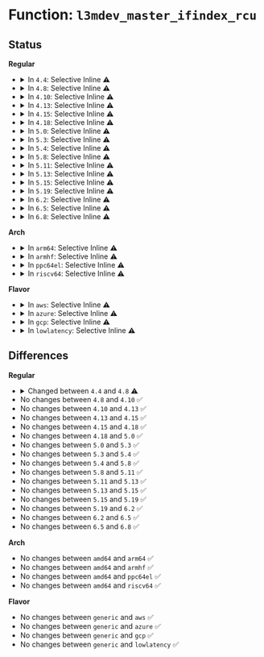 # Function: <code>l3mdev_master_ifindex_rcu</code>

## Status
<b>Regular</b>
<ul>
<li>
<details>
<summary>In <code>4.4</code>: Selective Inline ⚠️</summary>

```c
int l3mdev_master_ifindex_rcu(struct net_device *dev);
```

**Collision:** Unique Global

**Inline:** Selective

**Transformation:** False

**Instances:**

```
In net/l3mdev/l3mdev.c (ffffffff81816e90)
Location: net/l3mdev/l3mdev.c:20
Inline: True
Direct callers:
  - net/ipv4/route.c:ip_error
  - net/ipv4/route.c:ip_rt_send_redirect
  - net/ipv4/ip_fragment.c:ip_defrag
  - net/ipv4/icmp.c:icmp_route_lookup
  - net/ipv4/fib_frontend.c:fib_validate_source
  - net/ipv4/fib_frontend.c:fib_validate_source
  - net/ipv4/xfrm4_policy.c:_decode_session4
  - net/ipv6/ip6_output.c:ip6_dst_lookup_flow
  - net/ipv6/route.c:ip6_route_input
  - net/ipv6/ndisc.c:ndisc_send_skb
  - net/ipv6/ndisc.c:ndisc_send_redirect
  - net/ipv6/icmp.c:icmp6_send
  - net/ipv6/icmp.c:icmpv6_echo_reply
  - net/ipv6/xfrm6_policy.c:_decode_session6
```
**Symbols:**

```
ffffffff81816e90-ffffffff81816ed2: l3mdev_master_ifindex_rcu (STB_GLOBAL)
```
</details>
</li>
<li>
<details>
<summary>In <code>4.8</code>: Selective Inline ⚠️</summary>

```c
int l3mdev_master_ifindex_rcu(const struct net_device *dev);
```

**Collision:** Unique Global

**Inline:** Selective

**Transformation:** False

**Instances:**

```
In net/l3mdev/l3mdev.c (ffffffff8188bb80)
Location: net/l3mdev/l3mdev.c:21
Inline: True
Direct callers:
  - net/ipv4/route.c:__ip_route_output_key_hash
  - net/ipv4/route.c:ip_error
  - net/ipv4/route.c:ip_rt_send_redirect
  - net/ipv4/ip_fragment.c:ip_defrag
  - net/ipv4/tcp_input.c:tcp_conn_request
  - net/ipv4/icmp.c:icmp_route_lookup
  - net/ipv4/devinet.c:inet_select_addr
  - net/ipv4/devinet.c:inet_select_addr
  - net/ipv4/fib_frontend.c:fib_validate_source
  - net/ipv4/fib_frontend.c:fib_validate_source
  - net/ipv4/syncookies.c:cookie_v4_check
  - net/ipv4/xfrm4_policy.c:_decode_session4
  - net/ipv6/ip6_output.c:ip6_dst_lookup_flow
  - net/ipv6/addrconf.c:ipv6_dev_get_saddr
  - net/ipv6/route.c:ip6_route_input
  - net/ipv6/ndisc.c:ndisc_send_redirect
  - net/ipv6/ndisc.c:ndisc_send_skb
  - net/ipv6/icmp.c:icmp6_send
  - net/ipv6/xfrm6_policy.c:_decode_session6
  - net/ipv6/xfrm6_policy.c:xfrm6_dst_lookup
  - net/ipv6/syncookies.c:cookie_v6_check
```
**Symbols:**

```
ffffffff8188bb80-ffffffff8188bbc2: l3mdev_master_ifindex_rcu (STB_GLOBAL)
```
</details>
</li>
<li>
<details>
<summary>In <code>4.10</code>: Selective Inline ⚠️</summary>

```c
int l3mdev_master_ifindex_rcu(const struct net_device *dev);
```

**Collision:** Unique Global

**Inline:** Selective

**Transformation:** False

**Instances:**

```
In net/l3mdev/l3mdev.c (ffffffff818bfd30)
Location: net/l3mdev/l3mdev.c:21
Inline: True
Direct callers:
  - net/ipv4/route.c:ip_error
  - net/ipv4/route.c:ip_rt_send_redirect
  - net/ipv4/ip_fragment.c:ip_defrag
  - net/ipv4/tcp_input.c:tcp_conn_request
  - net/ipv4/icmp.c:icmp_route_lookup
  - net/ipv4/devinet.c:inet_select_addr
  - net/ipv4/devinet.c:inet_select_addr
  - net/ipv4/fib_frontend.c:fib_validate_source
  - net/ipv4/fib_frontend.c:fib_validate_source
  - net/ipv4/syncookies.c:cookie_v4_check
  - net/ipv4/netfilter.c:ip_route_me_harder
  - net/ipv6/addrconf.c:ipv6_dev_get_saddr
  - net/ipv6/icmp.c:icmp6_send
  - net/ipv6/xfrm6_policy.c:xfrm6_dst_lookup
  - net/ipv6/syncookies.c:cookie_v6_check
  - net/l3mdev/l3mdev.c:l3mdev_update_flow
  - net/l3mdev/l3mdev.c:l3mdev_update_flow
```
**Symbols:**

```
ffffffff818bfd30-ffffffff818bfd72: l3mdev_master_ifindex_rcu (STB_GLOBAL)
```
</details>
</li>
<li>
<details>
<summary>In <code>4.13</code>: Selective Inline ⚠️</summary>

```c
int l3mdev_master_ifindex_rcu(const struct net_device *dev);
```

**Collision:** Unique Global

**Inline:** Selective

**Transformation:** False

**Instances:**

```
In net/l3mdev/l3mdev.c (ffffffff818e66a0)
Location: net/l3mdev/l3mdev.c:21
Inline: True
Direct callers:
  - net/ipv4/route.c:ip_error
  - net/ipv4/route.c:ip_rt_send_redirect
  - net/ipv4/ip_fragment.c:ip_defrag
  - net/ipv4/tcp_input.c:tcp_conn_request
  - net/ipv4/devinet.c:inet_select_addr
  - net/ipv4/devinet.c:inet_select_addr
  - net/ipv4/fib_frontend.c:fib_validate_source
  - net/ipv4/fib_frontend.c:fib_validate_source
  - net/ipv4/syncookies.c:cookie_v4_check
  - net/ipv4/netfilter.c:ip_route_me_harder
  - net/ipv6/addrconf.c:ipv6_dev_get_saddr
  - net/ipv6/icmp.c:icmp6_send
  - net/ipv6/xfrm6_policy.c:xfrm6_dst_lookup
  - net/ipv6/syncookies.c:cookie_v6_check
  - net/l3mdev/l3mdev.c:l3mdev_update_flow
  - net/l3mdev/l3mdev.c:l3mdev_update_flow
```
**Symbols:**

```
ffffffff818e66a0-ffffffff818e66e2: l3mdev_master_ifindex_rcu (STB_GLOBAL)
```
</details>
</li>
<li>
<details>
<summary>In <code>4.15</code>: Selective Inline ⚠️</summary>

```c
int l3mdev_master_ifindex_rcu(const struct net_device *dev);
```

**Collision:** Unique Global

**Inline:** Selective

**Transformation:** False

**Instances:**

```
In net/l3mdev/l3mdev.c (ffffffff8196bb40)
Location: net/l3mdev/l3mdev.c:21
Inline: True
Direct callers:
  - net/ipv4/route.c:ip_error
  - net/ipv4/route.c:ip_rt_send_redirect
  - net/ipv4/ip_fragment.c:ip_defrag
  - net/ipv4/inet_hashtables.c:__inet_check_established
  - net/ipv4/tcp_input.c:tcp_conn_request
  - net/ipv4/arp.c:arp_process
  - net/ipv4/devinet.c:inet_select_addr
  - net/ipv4/devinet.c:inet_select_addr
  - net/ipv4/fib_frontend.c:fib_validate_source
  - net/ipv4/fib_frontend.c:fib_validate_source
  - net/ipv4/syncookies.c:cookie_v4_check
  - net/ipv4/netfilter.c:ip_route_me_harder
  - net/ipv6/addrconf.c:ipv6_dev_get_saddr
  - net/ipv6/icmp.c:icmp6_send
  - net/ipv6/xfrm6_policy.c:xfrm6_dst_lookup
  - net/ipv6/syncookies.c:cookie_v6_check
  - net/ipv6/inet6_hashtables.c:__inet6_check_established
  - net/l3mdev/l3mdev.c:l3mdev_update_flow
  - net/l3mdev/l3mdev.c:l3mdev_update_flow
```
**Symbols:**

```
ffffffff8196bb40-ffffffff8196bb82: l3mdev_master_ifindex_rcu (STB_GLOBAL)
```
</details>
</li>
<li>
<details>
<summary>In <code>4.18</code>: Selective Inline ⚠️</summary>

```c
int l3mdev_master_ifindex_rcu(const struct net_device *dev);
```

**Collision:** Unique Global

**Inline:** Selective

**Transformation:** False

**Instances:**

```
In net/l3mdev/l3mdev.c (ffffffff819c55d0)
Location: net/l3mdev/l3mdev.c:21
Inline: True
Direct callers:
  - net/ipv4/route.c:ip_error
  - net/ipv4/route.c:ip_rt_send_redirect
  - net/ipv4/ip_fragment.c:ip_defrag
  - net/ipv4/inet_hashtables.c:__inet_check_established
  - net/ipv4/tcp_input.c:tcp_conn_request
  - net/ipv4/raw.c:raw_sendmsg
  - net/ipv4/udp.c:udp_sendmsg
  - net/ipv4/arp.c:arp_process
  - net/ipv4/devinet.c:inet_select_addr
  - net/ipv4/devinet.c:inet_select_addr
  - net/ipv4/fib_frontend.c:__fib_validate_source
  - net/ipv4/fib_frontend.c:__fib_validate_source
  - net/ipv4/fib_frontend.c:fib_compute_spec_dst
  - net/ipv4/fib_frontend.c:fib_compute_spec_dst
  - net/ipv4/syncookies.c:cookie_v4_check
  - net/ipv4/netfilter.c:ip_route_me_harder
  - net/ipv6/addrconf.c:ipv6_dev_get_saddr
  - net/ipv6/icmp.c:icmp6_send
  - net/ipv6/tcp_ipv6.c:tcp_v6_connect
  - net/ipv6/datagram.c:__ip6_datagram_connect
  - net/ipv6/xfrm6_policy.c:xfrm6_dst_lookup
  - net/ipv6/syncookies.c:cookie_v6_check
  - net/ipv6/inet6_hashtables.c:__inet6_check_established
  - net/l3mdev/l3mdev.c:l3mdev_update_flow
  - net/l3mdev/l3mdev.c:l3mdev_update_flow
```
**Symbols:**

```
ffffffff819c55d0-ffffffff819c5612: l3mdev_master_ifindex_rcu (STB_GLOBAL)
```
</details>
</li>
<li>
<details>
<summary>In <code>5.0</code>: Selective Inline ⚠️</summary>

```c
int l3mdev_master_ifindex_rcu(const struct net_device *dev);
```

**Collision:** Unique Global

**Inline:** Selective

**Transformation:** False

**Instances:**

```
In net/l3mdev/l3mdev.c (ffffffff819fcc80)
Location: net/l3mdev/l3mdev.c:21
Inline: True
Direct callers:
  - net/ipv4/route.c:ip_error
  - net/ipv4/route.c:ip_rt_send_redirect
  - net/ipv4/ip_fragment.c:ip_defrag
  - net/ipv4/inet_hashtables.c:__inet_hash_connect
  - net/ipv4/inet_hashtables.c:__inet_check_established
  - net/ipv4/inet_hashtables.c:__inet_inherit_port
  - net/ipv4/inet_connection_sock.c:inet_csk_get_port
  - net/ipv4/inet_connection_sock.c:inet_csk_get_port
  - net/ipv4/tcp_input.c:tcp_conn_request
  - net/ipv4/raw.c:raw_sendmsg
  - net/ipv4/udp.c:udp_sendmsg
  - net/ipv4/arp.c:arp_process
  - net/ipv4/devinet.c:inet_select_addr
  - net/ipv4/devinet.c:inet_select_addr
  - net/ipv4/fib_frontend.c:__fib_validate_source
  - net/ipv4/fib_frontend.c:fib_info_nh_uses_dev
  - net/ipv4/fib_frontend.c:fib_compute_spec_dst
  - net/ipv4/fib_frontend.c:fib_compute_spec_dst
  - net/ipv4/syncookies.c:cookie_v4_check
  - net/ipv4/netfilter.c:ip_route_me_harder
  - net/ipv6/addrconf.c:ipv6_dev_get_saddr
  - net/ipv6/route.c:ip6_sk_update_pmtu
  - net/ipv6/icmp.c:icmp6_send
  - net/ipv6/tcp_ipv6.c:tcp_v6_connect
  - net/ipv6/datagram.c:ip6_datagram_send_ctl
  - net/ipv6/datagram.c:__ip6_datagram_connect
  - net/ipv6/xfrm6_policy.c:xfrm6_dst_lookup
  - net/ipv6/syncookies.c:cookie_v6_check
  - net/ipv6/inet6_hashtables.c:__inet6_check_established
  - net/l3mdev/l3mdev.c:l3mdev_update_flow
  - net/l3mdev/l3mdev.c:l3mdev_update_flow
```
**Symbols:**

```
ffffffff819fcc80-ffffffff819fccc2: l3mdev_master_ifindex_rcu (STB_GLOBAL)
```
</details>
</li>
<li>
<details>
<summary>In <code>5.3</code>: Selective Inline ⚠️</summary>

```c
int l3mdev_master_ifindex_rcu(const struct net_device *dev);
```

**Collision:** Unique Global

**Inline:** Selective

**Transformation:** False

**Instances:**

```
In net/l3mdev/l3mdev.c (ffffffff81a6bf00)
Location: net/l3mdev/l3mdev.c:17
Inline: True
Direct callers:
  - net/ipv4/route.c:ip_error
  - net/ipv4/route.c:ip_rt_send_redirect
  - net/ipv4/ip_fragment.c:ip_defrag
  - net/ipv4/inet_hashtables.c:__inet_hash_connect
  - net/ipv4/inet_hashtables.c:__inet_check_established
  - net/ipv4/inet_hashtables.c:__inet_inherit_port
  - net/ipv4/inet_connection_sock.c:inet_csk_get_port
  - net/ipv4/inet_connection_sock.c:inet_csk_get_port
  - net/ipv4/tcp_input.c:tcp_conn_request
  - net/ipv4/raw.c:raw_sendmsg
  - net/ipv4/udp.c:udp_sendmsg
  - net/ipv4/arp.c:arp_process
  - net/ipv4/devinet.c:inet_select_addr
  - net/ipv4/devinet.c:inet_select_addr
  - net/ipv4/fib_frontend.c:__fib_validate_source
  - net/ipv4/fib_frontend.c:fib_info_nh_uses_dev
  - net/ipv4/fib_frontend.c:fib_compute_spec_dst
  - net/ipv4/fib_frontend.c:fib_compute_spec_dst
  - net/ipv4/syncookies.c:cookie_v4_check
  - net/ipv4/netfilter.c:ip_route_me_harder
  - net/ipv6/addrconf.c:ipv6_dev_get_saddr
  - net/ipv6/route.c:ip6_sk_update_pmtu
  - net/ipv6/icmp.c:icmp6_send
  - net/ipv6/tcp_ipv6.c:tcp_v6_connect
  - net/ipv6/datagram.c:ip6_datagram_send_ctl
  - net/ipv6/datagram.c:__ip6_datagram_connect
  - net/ipv6/xfrm6_policy.c:xfrm6_dst_lookup
  - net/ipv6/syncookies.c:cookie_v6_check
  - net/ipv6/inet6_hashtables.c:__inet6_check_established
  - net/l3mdev/l3mdev.c:l3mdev_update_flow
  - net/l3mdev/l3mdev.c:l3mdev_update_flow
```
**Symbols:**

```
ffffffff81a6bf00-ffffffff81a6bf42: l3mdev_master_ifindex_rcu (STB_GLOBAL)
```
</details>
</li>
<li>
<details>
<summary>In <code>5.4</code>: Selective Inline ⚠️</summary>

```c
int l3mdev_master_ifindex_rcu(const struct net_device *dev);
```

**Collision:** Unique Global

**Inline:** Selective

**Transformation:** False

**Instances:**

```
In net/l3mdev/l3mdev.c (ffffffff81aa28c0)
Location: net/l3mdev/l3mdev.c:17
Inline: True
Direct callers:
  - net/ipv4/route.c:ip_error
  - net/ipv4/route.c:ip_rt_send_redirect
  - net/ipv4/ip_fragment.c:ip_defrag
  - net/ipv4/inet_hashtables.c:__inet_hash_connect
  - net/ipv4/inet_hashtables.c:__inet_check_established
  - net/ipv4/inet_hashtables.c:__inet_inherit_port
  - net/ipv4/inet_connection_sock.c:inet_csk_get_port
  - net/ipv4/inet_connection_sock.c:inet_csk_get_port
  - net/ipv4/tcp_input.c:tcp_conn_request
  - net/ipv4/raw.c:raw_sendmsg
  - net/ipv4/udp.c:udp_sendmsg
  - net/ipv4/arp.c:arp_process
  - net/ipv4/devinet.c:inet_select_addr
  - net/ipv4/devinet.c:inet_select_addr
  - net/ipv4/fib_frontend.c:__fib_validate_source
  - net/ipv4/fib_frontend.c:fib_info_nh_uses_dev
  - net/ipv4/fib_frontend.c:fib_compute_spec_dst
  - net/ipv4/fib_frontend.c:fib_compute_spec_dst
  - net/ipv4/syncookies.c:cookie_v4_check
  - net/ipv4/netfilter.c:ip_route_me_harder
  - net/ipv6/addrconf.c:ipv6_dev_get_saddr
  - net/ipv6/route.c:ip6_sk_update_pmtu
  - net/ipv6/icmp.c:icmp6_send
  - net/ipv6/tcp_ipv6.c:tcp_v6_connect
  - net/ipv6/datagram.c:ip6_datagram_send_ctl
  - net/ipv6/datagram.c:__ip6_datagram_connect
  - net/ipv6/xfrm6_policy.c:xfrm6_dst_lookup
  - net/ipv6/syncookies.c:cookie_v6_check
  - net/ipv6/inet6_hashtables.c:__inet6_check_established
  - net/l3mdev/l3mdev.c:l3mdev_update_flow
  - net/l3mdev/l3mdev.c:l3mdev_update_flow
```
**Symbols:**

```
ffffffff81aa28c0-ffffffff81aa2902: l3mdev_master_ifindex_rcu (STB_GLOBAL)
```
</details>
</li>
<li>
<details>
<summary>In <code>5.8</code>: Selective Inline ⚠️</summary>

```c
int l3mdev_master_ifindex_rcu(const struct net_device *dev);
```

**Collision:** Unique Global

**Inline:** Selective

**Transformation:** False

**Instances:**

```
In net/l3mdev/l3mdev.c (ffffffff81b9e3ae)
Location: net/l3mdev/l3mdev.c:17
Inline: True
Inline callers:
  - net/l3mdev/l3mdev.c:l3mdev_update_flow
  - net/l3mdev/l3mdev.c:l3mdev_update_flow
  - net/l3mdev/l3mdev.c:l3mdev_update_flow
  - net/l3mdev/l3mdev.c:l3mdev_update_flow
Direct callers:
  - net/ipv4/route.c:ip_error
  - net/ipv4/route.c:ip_rt_send_redirect
  - net/ipv4/ip_fragment.c:ip_defrag
  - net/ipv4/inet_hashtables.c:__inet_hash_connect
  - net/ipv4/inet_hashtables.c:__inet_check_established
  - net/ipv4/inet_hashtables.c:__inet_inherit_port
  - net/ipv4/inet_connection_sock.c:inet_csk_get_port
  - net/ipv4/inet_connection_sock.c:inet_csk_find_open_port
  - net/ipv4/tcp_input.c:tcp_conn_request
  - net/ipv4/tcp_ipv4.c:tcp_v4_syn_recv_sock
  - net/ipv4/tcp_ipv4.c:tcp_v4_md5_lookup
  - net/ipv4/raw.c:raw_sendmsg
  - net/ipv4/udp.c:udp_sendmsg
  - net/ipv4/arp.c:arp_process
  - net/ipv4/devinet.c:inet_select_addr
  - net/ipv4/devinet.c:inet_select_addr
  - net/ipv4/fib_frontend.c:__fib_validate_source
  - net/ipv4/fib_frontend.c:fib_compute_spec_dst
  - net/ipv4/fib_frontend.c:fib_compute_spec_dst
  - net/ipv4/syncookies.c:cookie_v4_check
  - net/ipv4/netfilter.c:ip_route_me_harder
  - net/ipv4/xfrm4_policy.c:xfrm4_dst_lookup
  - net/ipv6/addrconf.c:ipv6_dev_get_saddr
  - net/ipv6/route.c:ip6_sk_update_pmtu
  - net/ipv6/icmp.c:icmp6_send
  - net/ipv6/tcp_ipv6.c:tcp_v6_syn_recv_sock
  - net/ipv6/tcp_ipv6.c:tcp_v6_md5_lookup
  - net/ipv6/tcp_ipv6.c:tcp_v6_connect
  - net/ipv6/datagram.c:ip6_datagram_send_ctl
  - net/ipv6/datagram.c:__ip6_datagram_connect
  - net/ipv6/xfrm6_policy.c:xfrm6_dst_lookup
  - net/ipv6/syncookies.c:cookie_v6_check
  - net/ipv6/inet6_hashtables.c:__inet6_check_established
```
**Symbols:**

```
ffffffff81b9e2a0-ffffffff81b9e2e2: l3mdev_master_ifindex_rcu (STB_GLOBAL)
```
</details>
</li>
<li>
<details>
<summary>In <code>5.11</code>: Selective Inline ⚠️</summary>

```c
int l3mdev_master_ifindex_rcu(const struct net_device *dev);
```

**Collision:** Unique Global

**Inline:** Selective

**Transformation:** False

**Instances:**

```
In net/l3mdev/l3mdev.c (ffffffff81badda3)
Location: net/l3mdev/l3mdev.c:110
Inline: True
Inline callers:
  - net/l3mdev/l3mdev.c:l3mdev_update_flow
  - net/l3mdev/l3mdev.c:l3mdev_update_flow
  - net/l3mdev/l3mdev.c:l3mdev_update_flow
  - net/l3mdev/l3mdev.c:l3mdev_update_flow
Direct callers:
  - net/ipv4/route.c:ip_error
  - net/ipv4/route.c:ip_rt_send_redirect
  - net/ipv4/ip_fragment.c:ip_defrag
  - net/ipv4/inet_hashtables.c:__inet_hash_connect
  - net/ipv4/inet_hashtables.c:__inet_check_established
  - net/ipv4/inet_hashtables.c:__inet_inherit_port
  - net/ipv4/inet_connection_sock.c:inet_csk_get_port
  - net/ipv4/inet_connection_sock.c:inet_csk_find_open_port
  - net/ipv4/tcp_input.c:tcp_conn_request
  - net/ipv4/tcp_ipv4.c:tcp_v4_syn_recv_sock
  - net/ipv4/tcp_ipv4.c:tcp_v4_md5_lookup
  - net/ipv4/raw.c:raw_sendmsg
  - net/ipv4/udp.c:udp_sendmsg
  - net/ipv4/arp.c:arp_process
  - net/ipv4/devinet.c:inet_select_addr
  - net/ipv4/devinet.c:inet_select_addr
  - net/ipv4/fib_frontend.c:__fib_validate_source
  - net/ipv4/fib_frontend.c:fib_compute_spec_dst
  - net/ipv4/fib_frontend.c:fib_compute_spec_dst
  - net/ipv4/syncookies.c:cookie_v4_check
  - net/ipv4/netfilter.c:ip_route_me_harder
  - net/ipv4/xfrm4_policy.c:__xfrm4_dst_lookup
  - net/ipv6/addrconf.c:ipv6_dev_get_saddr
  - net/ipv6/route.c:ip6_sk_update_pmtu
  - net/ipv6/icmp.c:icmp6_send
  - net/ipv6/tcp_ipv6.c:tcp_v6_syn_recv_sock
  - net/ipv6/tcp_ipv6.c:tcp_v6_md5_lookup
  - net/ipv6/tcp_ipv6.c:tcp_v6_connect
  - net/ipv6/datagram.c:ip6_datagram_send_ctl
  - net/ipv6/datagram.c:__ip6_datagram_connect
  - net/ipv6/xfrm6_policy.c:xfrm6_dst_lookup
  - net/ipv6/syncookies.c:cookie_v6_check
  - net/ipv6/inet6_hashtables.c:__inet6_check_established
```
**Symbols:**

```
ffffffff81badb70-ffffffff81badbb2: l3mdev_master_ifindex_rcu (STB_GLOBAL)
```
</details>
</li>
<li>
<details>
<summary>In <code>5.13</code>: Selective Inline ⚠️</summary>

```c
int l3mdev_master_ifindex_rcu(const struct net_device *dev);
```

**Collision:** Unique Global

**Inline:** Selective

**Transformation:** False

**Instances:**

```
In net/l3mdev/l3mdev.c (ffffffff81b9cf03)
Location: net/l3mdev/l3mdev.c:110
Inline: True
Inline callers:
  - net/l3mdev/l3mdev.c:l3mdev_update_flow
  - net/l3mdev/l3mdev.c:l3mdev_update_flow
  - net/l3mdev/l3mdev.c:l3mdev_update_flow
  - net/l3mdev/l3mdev.c:l3mdev_update_flow
Direct callers:
  - net/ipv4/route.c:ip_error
  - net/ipv4/route.c:ip_rt_send_redirect
  - net/ipv4/ip_fragment.c:ip_defrag
  - net/ipv4/inet_hashtables.c:__inet_hash_connect
  - net/ipv4/inet_hashtables.c:__inet_check_established
  - net/ipv4/inet_hashtables.c:__inet_inherit_port
  - net/ipv4/inet_connection_sock.c:inet_csk_get_port
  - net/ipv4/inet_connection_sock.c:inet_csk_find_open_port
  - net/ipv4/tcp_input.c:tcp_conn_request
  - net/ipv4/tcp_ipv4.c:tcp_v4_syn_recv_sock
  - net/ipv4/tcp_ipv4.c:tcp_v4_md5_lookup
  - net/ipv4/raw.c:raw_sendmsg
  - net/ipv4/udp.c:udp_sendmsg
  - net/ipv4/arp.c:arp_process
  - net/ipv4/icmp.c:icmp_reply
  - net/ipv4/devinet.c:inet_select_addr
  - net/ipv4/devinet.c:inet_select_addr
  - net/ipv4/fib_frontend.c:__fib_validate_source
  - net/ipv4/fib_frontend.c:fib_compute_spec_dst
  - net/ipv4/fib_frontend.c:fib_compute_spec_dst
  - net/ipv4/syncookies.c:cookie_v4_check
  - net/ipv4/netfilter.c:ip_route_me_harder
  - net/ipv4/xfrm4_policy.c:__xfrm4_dst_lookup
  - net/ipv6/addrconf.c:ipv6_dev_get_saddr
  - net/ipv6/route.c:ip6_sk_update_pmtu
  - net/ipv6/icmp.c:icmp6_send
  - net/ipv6/tcp_ipv6.c:tcp_v6_syn_recv_sock
  - net/ipv6/tcp_ipv6.c:tcp_v6_md5_lookup
  - net/ipv6/tcp_ipv6.c:tcp_v6_connect
  - net/ipv6/datagram.c:ip6_datagram_send_ctl
  - net/ipv6/datagram.c:__ip6_datagram_connect
  - net/ipv6/xfrm6_policy.c:xfrm6_dst_lookup
  - net/ipv6/syncookies.c:cookie_v6_check
  - net/ipv6/inet6_hashtables.c:__inet6_check_established
```
**Symbols:**

```
ffffffff81b9ccd0-ffffffff81b9cd12: l3mdev_master_ifindex_rcu (STB_GLOBAL)
```
</details>
</li>
<li>
<details>
<summary>In <code>5.15</code>: Selective Inline ⚠️</summary>

```c
int l3mdev_master_ifindex_rcu(const struct net_device *dev);
```

**Collision:** Unique Global

**Inline:** Selective

**Transformation:** False

**Instances:**

```
In net/l3mdev/l3mdev.c (ffffffff81c6a423)
Location: net/l3mdev/l3mdev.c:110
Inline: True
Inline callers:
  - net/l3mdev/l3mdev.c:l3mdev_update_flow
  - net/l3mdev/l3mdev.c:l3mdev_update_flow
  - net/l3mdev/l3mdev.c:l3mdev_update_flow
  - net/l3mdev/l3mdev.c:l3mdev_update_flow
Direct callers:
  - net/ipv4/route.c:ip_error
  - net/ipv4/route.c:ip_rt_send_redirect
  - net/ipv4/ip_fragment.c:ip_defrag
  - net/ipv4/inet_hashtables.c:__inet_hash_connect
  - net/ipv4/inet_hashtables.c:__inet_check_established
  - net/ipv4/inet_hashtables.c:__inet_inherit_port
  - net/ipv4/inet_connection_sock.c:inet_csk_get_port
  - net/ipv4/inet_connection_sock.c:inet_csk_find_open_port
  - net/ipv4/tcp_input.c:tcp_conn_request
  - net/ipv4/tcp_ipv4.c:tcp_v4_syn_recv_sock
  - net/ipv4/tcp_ipv4.c:tcp_v4_md5_lookup
  - net/ipv4/raw.c:raw_sendmsg
  - net/ipv4/udp.c:udp_sendmsg
  - net/ipv4/arp.c:arp_process
  - net/ipv4/icmp.c:icmp_reply
  - net/ipv4/devinet.c:inet_select_addr
  - net/ipv4/devinet.c:inet_select_addr
  - net/ipv4/fib_frontend.c:__fib_validate_source
  - net/ipv4/fib_frontend.c:fib_compute_spec_dst
  - net/ipv4/fib_frontend.c:fib_compute_spec_dst
  - net/ipv4/syncookies.c:cookie_v4_check
  - net/ipv4/netfilter.c:ip_route_me_harder
  - net/ipv4/xfrm4_policy.c:__xfrm4_dst_lookup
  - net/ipv6/addrconf.c:ipv6_dev_get_saddr
  - net/ipv6/route.c:ip6_sk_update_pmtu
  - net/ipv6/icmp.c:icmp6_send
  - net/ipv6/tcp_ipv6.c:tcp_v6_syn_recv_sock
  - net/ipv6/tcp_ipv6.c:tcp_v6_md5_lookup
  - net/ipv6/tcp_ipv6.c:tcp_v6_connect
  - net/ipv6/datagram.c:ip6_datagram_send_ctl
  - net/ipv6/datagram.c:__ip6_datagram_connect
  - net/ipv6/xfrm6_policy.c:xfrm6_dst_lookup
  - net/ipv6/syncookies.c:cookie_v6_check
  - net/ipv6/inet6_hashtables.c:__inet6_check_established
```
**Symbols:**

```
ffffffff81c6a1f0-ffffffff81c6a232: l3mdev_master_ifindex_rcu (STB_GLOBAL)
```
</details>
</li>
<li>
<details>
<summary>In <code>5.19</code>: Selective Inline ⚠️</summary>

```c
int l3mdev_master_ifindex_rcu(const struct net_device *dev);
```

**Collision:** Unique Global

**Inline:** Selective

**Transformation:** False

**Instances:**

```
In net/l3mdev/l3mdev.c (ffffffff81e0dae0)
Location: net/l3mdev/l3mdev.c:110
Inline: True
Inline callers:
  - net/l3mdev/l3mdev.c:l3mdev_update_flow
  - net/l3mdev/l3mdev.c:l3mdev_update_flow
Direct callers:
  - net/ipv4/route.c:ip_error
  - net/ipv4/route.c:ip_rt_send_redirect
  - net/ipv4/ip_fragment.c:ip_defrag
  - net/ipv4/inet_hashtables.c:__inet_hash_connect
  - net/ipv4/inet_hashtables.c:__inet_check_established
  - net/ipv4/inet_hashtables.c:__inet_inherit_port
  - net/ipv4/inet_connection_sock.c:inet_csk_get_port
  - net/ipv4/tcp_input.c:tcp_conn_request
  - net/ipv4/tcp_ipv4.c:tcp_v4_syn_recv_sock
  - net/ipv4/tcp_ipv4.c:tcp_v4_md5_lookup
  - net/ipv4/raw.c:raw_sendmsg
  - net/ipv4/udp.c:udp_sendmsg
  - net/ipv4/arp.c:arp_process
  - net/ipv4/icmp.c:icmp_reply
  - net/ipv4/devinet.c:inet_select_addr
  - net/ipv4/devinet.c:inet_select_addr
  - net/ipv4/fib_frontend.c:__fib_validate_source
  - net/ipv4/fib_frontend.c:fib_compute_spec_dst
  - net/ipv4/fib_frontend.c:fib_compute_spec_dst
  - net/ipv4/fib_frontend.c:fib_compute_spec_dst
  - net/ipv4/syncookies.c:cookie_v4_check
  - net/ipv4/netfilter.c:ip_route_me_harder
  - net/ipv4/xfrm4_policy.c:__xfrm4_dst_lookup
  - net/ipv6/addrconf.c:ipv6_dev_get_saddr
  - net/ipv6/route.c:ip6_sk_update_pmtu
  - net/ipv6/icmp.c:icmp6_send
  - net/ipv6/tcp_ipv6.c:tcp_v6_syn_recv_sock
  - net/ipv6/tcp_ipv6.c:tcp_v6_md5_lookup
  - net/ipv6/tcp_ipv6.c:tcp_v6_connect
  - net/ipv6/datagram.c:ip6_datagram_send_ctl
  - net/ipv6/datagram.c:__ip6_datagram_connect
  - net/ipv6/xfrm6_policy.c:xfrm6_dst_lookup
  - net/ipv6/netfilter.c:ip6_route_me_harder
  - net/ipv6/netfilter.c:ip6_route_me_harder
  - net/ipv6/netfilter.c:ip6_route_me_harder
  - net/ipv6/syncookies.c:cookie_v6_check
  - net/ipv6/inet6_hashtables.c:__inet6_check_established
```
**Symbols:**

```
ffffffff81e0d840-ffffffff81e0d89b: l3mdev_master_ifindex_rcu (STB_GLOBAL)
```
</details>
</li>
<li>
<details>
<summary>In <code>6.2</code>: Selective Inline ⚠️</summary>

```c
int l3mdev_master_ifindex_rcu(const struct net_device *dev);
```

**Collision:** Unique Global

**Inline:** Selective

**Transformation:** False

**Instances:**

```
In net/l3mdev/l3mdev.c (ffffffff81fe3e10)
Location: net/l3mdev/l3mdev.c:110
Inline: True
Inline callers:
  - net/l3mdev/l3mdev.c:l3mdev_update_flow
  - net/l3mdev/l3mdev.c:l3mdev_update_flow
Direct callers:
  - net/ipv4/route.c:ip_error
  - net/ipv4/route.c:ip_rt_send_redirect
  - net/ipv4/ip_fragment.c:ip_defrag
  - net/ipv4/ip_sockglue.c:do_ip_setsockopt
  - net/ipv4/ip_sockglue.c:do_ip_setsockopt
  - net/ipv4/inet_hashtables.c:__inet_hash_connect
  - net/ipv4/inet_hashtables.c:__inet_bhash2_update_saddr
  - net/ipv4/inet_hashtables.c:__inet_check_established
  - net/ipv4/inet_hashtables.c:__inet_inherit_port
  - net/ipv4/inet_hashtables.c:__inet_inherit_port
  - net/ipv4/inet_connection_sock.c:inet_csk_get_port
  - net/ipv4/tcp_input.c:tcp_conn_request
  - net/ipv4/tcp_ipv4.c:tcp_v4_syn_recv_sock
  - net/ipv4/tcp_ipv4.c:tcp_v4_md5_lookup
  - net/ipv4/raw.c:raw_sendmsg
  - net/ipv4/udp.c:udp_sendmsg
  - net/ipv4/arp.c:arp_process
  - net/ipv4/icmp.c:icmp_reply
  - net/ipv4/devinet.c:inet_select_addr
  - net/ipv4/devinet.c:inet_select_addr
  - net/ipv4/fib_frontend.c:__fib_validate_source
  - net/ipv4/fib_frontend.c:fib_compute_spec_dst
  - net/ipv4/fib_frontend.c:fib_compute_spec_dst
  - net/ipv4/fib_frontend.c:fib_compute_spec_dst
  - net/ipv4/syncookies.c:cookie_v4_check
  - net/ipv4/netfilter.c:ip_route_me_harder
  - net/ipv4/xfrm4_policy.c:xfrm4_dst_lookup
  - net/ipv6/addrconf.c:ipv6_dev_get_saddr
  - net/ipv6/route.c:ip6_sk_update_pmtu
  - net/ipv6/ipv6_sockglue.c:do_ipv6_setsockopt
  - net/ipv6/ipv6_sockglue.c:do_ipv6_setsockopt
  - net/ipv6/icmp.c:icmp6_send
  - net/ipv6/tcp_ipv6.c:tcp_v6_syn_recv_sock
  - net/ipv6/tcp_ipv6.c:tcp_v6_md5_lookup
  - net/ipv6/tcp_ipv6.c:tcp_v6_connect
  - net/ipv6/datagram.c:ip6_datagram_send_ctl
  - net/ipv6/datagram.c:__ip6_datagram_connect
  - net/ipv6/xfrm6_policy.c:xfrm6_dst_lookup
  - net/ipv6/netfilter.c:ip6_route_me_harder
  - net/ipv6/netfilter.c:ip6_route_me_harder
  - net/ipv6/netfilter.c:ip6_route_me_harder
  - net/ipv6/syncookies.c:cookie_v6_check
  - net/ipv6/inet6_hashtables.c:__inet6_check_established
```
**Symbols:**

```
ffffffff81fe3b20-ffffffff81fe3b7b: l3mdev_master_ifindex_rcu (STB_GLOBAL)
```
</details>
</li>
<li>
<details>
<summary>In <code>6.5</code>: Selective Inline ⚠️</summary>

```c
int l3mdev_master_ifindex_rcu(const struct net_device *dev);
```

**Collision:** Unique Global

**Inline:** Selective

**Transformation:** False

**Instances:**

```
In net/l3mdev/l3mdev.c (ffffffff82060130)
Location: net/l3mdev/l3mdev.c:110
Inline: True
Inline callers:
  - net/l3mdev/l3mdev.c:l3mdev_update_flow
  - net/l3mdev/l3mdev.c:l3mdev_update_flow
Direct callers:
  - net/ipv4/route.c:ip_error
  - net/ipv4/route.c:ip_rt_send_redirect
  - net/ipv4/ip_fragment.c:ip_defrag
  - net/ipv4/ip_sockglue.c:do_ip_setsockopt
  - net/ipv4/ip_sockglue.c:do_ip_setsockopt
  - net/ipv4/inet_hashtables.c:__inet_hash_connect
  - net/ipv4/inet_hashtables.c:__inet_bhash2_update_saddr
  - net/ipv4/inet_hashtables.c:__inet_check_established
  - net/ipv4/inet_hashtables.c:__inet_inherit_port
  - net/ipv4/inet_hashtables.c:__inet_inherit_port
  - net/ipv4/inet_connection_sock.c:inet_csk_get_port
  - net/ipv4/tcp_input.c:tcp_conn_request
  - net/ipv4/tcp_ipv4.c:tcp_v4_syn_recv_sock
  - net/ipv4/tcp_ipv4.c:tcp_v4_md5_lookup
  - net/ipv4/raw.c:raw_sendmsg
  - net/ipv4/udp.c:udp_sendmsg
  - net/ipv4/arp.c:arp_process
  - net/ipv4/icmp.c:icmp_reply
  - net/ipv4/icmp.c:icmpv4_xrlim_allow
  - net/ipv4/devinet.c:inet_select_addr
  - net/ipv4/devinet.c:inet_select_addr
  - net/ipv4/fib_frontend.c:__fib_validate_source
  - net/ipv4/fib_frontend.c:fib_compute_spec_dst
  - net/ipv4/fib_frontend.c:fib_compute_spec_dst
  - net/ipv4/fib_frontend.c:fib_compute_spec_dst
  - net/ipv4/syncookies.c:cookie_v4_check
  - net/ipv4/netfilter.c:ip_route_me_harder
  - net/ipv4/xfrm4_policy.c:__xfrm4_dst_lookup
  - net/ipv6/addrconf.c:ipv6_dev_get_saddr
  - net/ipv6/route.c:ip6_sk_update_pmtu
  - net/ipv6/ipv6_sockglue.c:do_ipv6_setsockopt
  - net/ipv6/ipv6_sockglue.c:do_ipv6_setsockopt
  - net/ipv6/icmp.c:icmp6_send
  - net/ipv6/tcp_ipv6.c:tcp_v6_syn_recv_sock
  - net/ipv6/tcp_ipv6.c:tcp_v6_md5_lookup
  - net/ipv6/tcp_ipv6.c:tcp_v6_connect
  - net/ipv6/ping.c:ping_v6_sendmsg
  - net/ipv6/datagram.c:ip6_datagram_send_ctl
  - net/ipv6/datagram.c:__ip6_datagram_connect
  - net/ipv6/xfrm6_policy.c:xfrm6_dst_lookup
  - net/ipv6/netfilter.c:ip6_route_me_harder
  - net/ipv6/netfilter.c:ip6_route_me_harder
  - net/ipv6/netfilter.c:ip6_route_me_harder
  - net/ipv6/syncookies.c:cookie_v6_check
  - net/ipv6/inet6_hashtables.c:__inet6_check_established
```
**Symbols:**

```
ffffffff8205fe40-ffffffff8205fe9b: l3mdev_master_ifindex_rcu (STB_GLOBAL)
```
</details>
</li>
<li>
<details>
<summary>In <code>6.8</code>: Selective Inline ⚠️</summary>

```c
int l3mdev_master_ifindex_rcu(const struct net_device *dev);
```

**Collision:** Unique Global

**Inline:** Selective

**Transformation:** False

**Instances:**

```
In net/l3mdev/l3mdev.c (ffffffff82133051)
Location: net/l3mdev/l3mdev.c:110
Inline: True
Inline callers:
  - net/l3mdev/l3mdev.c:l3mdev_update_flow
  - net/l3mdev/l3mdev.c:l3mdev_update_flow
Direct callers:
  - net/ipv4/route.c:ip_error
  - net/ipv4/route.c:ip_rt_send_redirect
  - net/ipv4/ip_fragment.c:ip_defrag
  - net/ipv4/ip_sockglue.c:do_ip_setsockopt
  - net/ipv4/ip_sockglue.c:do_ip_setsockopt
  - net/ipv4/inet_hashtables.c:__inet_hash_connect
  - net/ipv4/inet_hashtables.c:__inet_bhash2_update_saddr
  - net/ipv4/inet_hashtables.c:__inet_check_established
  - net/ipv4/inet_hashtables.c:__inet_inherit_port
  - net/ipv4/inet_hashtables.c:__inet_inherit_port
  - net/ipv4/inet_connection_sock.c:inet_csk_get_port
  - net/ipv4/tcp_input.c:tcp_conn_request
  - net/ipv4/tcp_ipv4.c:tcp_v4_syn_recv_sock
  - net/ipv4/tcp_ipv4.c:tcp_v4_md5_lookup
  - net/ipv4/raw.c:raw_sendmsg
  - net/ipv4/udp.c:udp_sendmsg
  - net/ipv4/arp.c:arp_process
  - net/ipv4/icmp.c:icmp_reply
  - net/ipv4/icmp.c:icmpv4_xrlim_allow
  - net/ipv4/devinet.c:inet_select_addr
  - net/ipv4/devinet.c:inet_select_addr
  - net/ipv4/fib_frontend.c:__fib_validate_source
  - net/ipv4/fib_frontend.c:fib_compute_spec_dst
  - net/ipv4/fib_frontend.c:fib_compute_spec_dst
  - net/ipv4/fib_frontend.c:fib_compute_spec_dst
  - net/ipv4/syncookies.c:cookie_tcp_reqsk_alloc
  - net/ipv4/netfilter.c:ip_route_me_harder
  - net/ipv4/xfrm4_policy.c:__xfrm4_dst_lookup
  - net/ipv4/tcp_ao.c:tcp_ao_copy_all_matching
  - net/ipv4/tcp_ao.c:tcp_ao_connect_init
  - net/ipv4/tcp_ao.c:tcp_ao_syncookie
  - net/ipv4/tcp_ao.c:tcp_v4_ao_lookup
  - net/ipv4/tcp_ao.c:tcp_v4_ao_lookup_rsk
  - net/ipv6/addrconf.c:ipv6_dev_get_saddr
  - net/ipv6/route.c:ip6_sk_update_pmtu
  - net/ipv6/ipv6_sockglue.c:do_ipv6_setsockopt
  - net/ipv6/ipv6_sockglue.c:do_ipv6_setsockopt
  - net/ipv6/icmp.c:icmp6_send
  - net/ipv6/tcp_ipv6.c:tcp_v6_syn_recv_sock
  - net/ipv6/tcp_ipv6.c:tcp_v6_md5_lookup
  - net/ipv6/tcp_ipv6.c:tcp_v6_connect
  - net/ipv6/ping.c:ping_v6_sendmsg
  - net/ipv6/datagram.c:ip6_datagram_send_ctl
  - net/ipv6/datagram.c:__ip6_datagram_connect
  - net/ipv6/xfrm6_policy.c:xfrm6_dst_lookup
  - net/ipv6/netfilter.c:ip6_route_me_harder
  - net/ipv6/netfilter.c:ip6_route_me_harder
  - net/ipv6/netfilter.c:ip6_route_me_harder
  - net/ipv6/inet6_hashtables.c:__inet6_check_established
  - net/ipv6/tcp_ao.c:tcp_v6_ao_lookup_rsk
  - net/ipv6/tcp_ao.c:tcp_v6_ao_lookup
```
**Symbols:**

```
ffffffff82132d80-ffffffff82132dd7: l3mdev_master_ifindex_rcu (STB_GLOBAL)
```
</details>
</li>
</ul>
<b>Arch</b>
<ul>
<li>
<details>
<summary>In <code>arm64</code>: Selective Inline ⚠️</summary>

```c
int l3mdev_master_ifindex_rcu(const struct net_device *dev);
```

**Collision:** Unique Global

**Inline:** Selective

**Transformation:** False

**Instances:**

```
In net/l3mdev/l3mdev.c (ffff800010d74310)
Location: net/l3mdev/l3mdev.c:17
Inline: True
Direct callers:
  - net/ipv4/route.c:ip_error
  - net/ipv4/route.c:ip_rt_send_redirect
  - net/ipv4/ip_fragment.c:ip_defrag
  - net/ipv4/inet_hashtables.c:__inet_hash_connect
  - net/ipv4/inet_hashtables.c:__inet_check_established
  - net/ipv4/inet_hashtables.c:__inet_inherit_port
  - net/ipv4/inet_connection_sock.c:inet_csk_get_port
  - net/ipv4/inet_connection_sock.c:inet_csk_get_port
  - net/ipv4/tcp_input.c:tcp_conn_request
  - net/ipv4/raw.c:raw_sendmsg
  - net/ipv4/udp.c:udp_sendmsg
  - net/ipv4/arp.c:arp_process
  - net/ipv4/devinet.c:inet_select_addr
  - net/ipv4/devinet.c:inet_select_addr
  - net/ipv4/fib_frontend.c:__fib_validate_source
  - net/ipv4/fib_frontend.c:fib_info_nh_uses_dev
  - net/ipv4/fib_frontend.c:fib_compute_spec_dst
  - net/ipv4/fib_frontend.c:fib_compute_spec_dst
  - net/ipv4/syncookies.c:cookie_v4_check
  - net/ipv4/netfilter.c:ip_route_me_harder
  - net/ipv6/addrconf.c:ipv6_dev_get_saddr
  - net/ipv6/route.c:ip6_sk_update_pmtu
  - net/ipv6/icmp.c:icmp6_send
  - net/ipv6/tcp_ipv6.c:tcp_v6_connect
  - net/ipv6/datagram.c:ip6_datagram_send_ctl
  - net/ipv6/datagram.c:__ip6_datagram_connect
  - net/ipv6/xfrm6_policy.c:xfrm6_dst_lookup
  - net/ipv6/syncookies.c:cookie_v6_check
  - net/ipv6/inet6_hashtables.c:__inet6_check_established
  - net/l3mdev/l3mdev.c:l3mdev_update_flow
  - net/l3mdev/l3mdev.c:l3mdev_update_flow
```
**Symbols:**

```
ffff800010d74310-ffff800010d7436c: l3mdev_master_ifindex_rcu (STB_GLOBAL)
```
</details>
</li>
<li>
<details>
<summary>In <code>armhf</code>: Selective Inline ⚠️</summary>

```c
int l3mdev_master_ifindex_rcu(const struct net_device *dev);
```

**Collision:** Unique Global

**Inline:** Selective

**Transformation:** False

**Instances:**

```
In net/l3mdev/l3mdev.c (c0e70ef4)
Location: net/l3mdev/l3mdev.c:17
Inline: True
Direct callers:
  - net/ipv4/route.c:ip_error
  - net/ipv4/route.c:ip_rt_send_redirect
  - net/ipv4/ip_fragment.c:ip_defrag
  - net/ipv4/inet_hashtables.c:__inet_hash_connect
  - net/ipv4/inet_hashtables.c:__inet_check_established
  - net/ipv4/inet_hashtables.c:__inet_inherit_port
  - net/ipv4/inet_connection_sock.c:inet_csk_get_port
  - net/ipv4/inet_connection_sock.c:inet_csk_get_port
  - net/ipv4/tcp_input.c:tcp_conn_request
  - net/ipv4/raw.c:raw_sendmsg
  - net/ipv4/udp.c:udp_sendmsg
  - net/ipv4/arp.c:arp_process
  - net/ipv4/devinet.c:inet_select_addr
  - net/ipv4/devinet.c:inet_select_addr
  - net/ipv4/fib_frontend.c:__fib_validate_source
  - net/ipv4/fib_frontend.c:fib_info_nh_uses_dev
  - net/ipv4/fib_frontend.c:fib_compute_spec_dst
  - net/ipv4/fib_frontend.c:fib_compute_spec_dst
  - net/ipv4/syncookies.c:cookie_v4_check
  - net/ipv4/netfilter.c:ip_route_me_harder
  - net/ipv4/xfrm4_policy.c:__xfrm4_dst_lookup
  - net/ipv6/addrconf.c:ipv6_dev_get_saddr
  - net/ipv6/route.c:ip6_sk_update_pmtu
  - net/ipv6/icmp.c:icmp6_send
  - net/ipv6/tcp_ipv6.c:tcp_v6_connect
  - net/ipv6/datagram.c:ip6_datagram_send_ctl
  - net/ipv6/datagram.c:__ip6_datagram_connect
  - net/ipv6/xfrm6_policy.c:xfrm6_dst_lookup
  - net/ipv6/syncookies.c:cookie_v6_check
  - net/ipv6/inet6_hashtables.c:__inet6_check_established
  - net/l3mdev/l3mdev.c:l3mdev_update_flow
  - net/l3mdev/l3mdev.c:l3mdev_update_flow
```
**Symbols:**

```
c0e70ef4-c0e70f48: l3mdev_master_ifindex_rcu (STB_GLOBAL)
```
</details>
</li>
<li>
<details>
<summary>In <code>ppc64el</code>: Selective Inline ⚠️</summary>

```c
int l3mdev_master_ifindex_rcu(const struct net_device *dev);
```

**Collision:** Unique Global

**Inline:** Selective

**Transformation:** False

**Instances:**

```
In net/l3mdev/l3mdev.c (c000000000eb3890)
Location: net/l3mdev/l3mdev.c:17
Inline: True
Direct callers:
  - net/ipv4/route.c:ip_error
  - net/ipv4/route.c:ip_rt_send_redirect
  - net/ipv4/ip_fragment.c:ip_defrag
  - net/ipv4/inet_hashtables.c:__inet_hash_connect
  - net/ipv4/inet_hashtables.c:__inet_check_established
  - net/ipv4/inet_hashtables.c:__inet_inherit_port
  - net/ipv4/inet_connection_sock.c:inet_csk_get_port
  - net/ipv4/inet_connection_sock.c:inet_csk_get_port
  - net/ipv4/tcp_input.c:tcp_conn_request
  - net/ipv4/raw.c:raw_sendmsg
  - net/ipv4/udp.c:udp_sendmsg
  - net/ipv4/arp.c:arp_process
  - net/ipv4/devinet.c:inet_select_addr
  - net/ipv4/devinet.c:inet_select_addr
  - net/ipv4/fib_frontend.c:__fib_validate_source
  - net/ipv4/fib_frontend.c:fib_info_nh_uses_dev
  - net/ipv4/fib_frontend.c:fib_compute_spec_dst
  - net/ipv4/fib_frontend.c:fib_compute_spec_dst
  - net/ipv4/syncookies.c:cookie_v4_check
  - net/ipv4/netfilter.c:ip_route_me_harder
  - net/ipv6/addrconf.c:ipv6_dev_get_saddr
  - net/ipv6/route.c:ip6_sk_update_pmtu
  - net/ipv6/icmp.c:icmp6_send
  - net/ipv6/tcp_ipv6.c:tcp_v6_connect
  - net/ipv6/datagram.c:ip6_datagram_send_ctl
  - net/ipv6/datagram.c:__ip6_datagram_connect
  - net/ipv6/xfrm6_policy.c:xfrm6_dst_lookup
  - net/ipv6/syncookies.c:cookie_v6_check
  - net/ipv6/inet6_hashtables.c:__inet6_check_established
  - net/l3mdev/l3mdev.c:l3mdev_update_flow
  - net/l3mdev/l3mdev.c:l3mdev_update_flow
```
**Symbols:**

```
c000000000eb3890-c000000000eb3924: l3mdev_master_ifindex_rcu (STB_GLOBAL)
```
</details>
</li>
<li>
<details>
<summary>In <code>riscv64</code>: Selective Inline ⚠️</summary>

```c
int l3mdev_master_ifindex_rcu(const struct net_device *dev);
```

**Collision:** Unique Global

**Inline:** Selective

**Transformation:** False

**Instances:**

```
In net/l3mdev/l3mdev.c (ffffffe0008a42ee)
Location: net/l3mdev/l3mdev.c:17
Inline: True
Direct callers:
  - net/ipv4/route.c:ip_error
  - net/ipv4/route.c:ip_rt_send_redirect
  - net/ipv4/ip_fragment.c:ip_defrag
  - net/ipv4/inet_hashtables.c:__inet_hash_connect
  - net/ipv4/inet_hashtables.c:__inet_check_established
  - net/ipv4/inet_hashtables.c:__inet_inherit_port
  - net/ipv4/inet_connection_sock.c:inet_csk_get_port
  - net/ipv4/inet_connection_sock.c:inet_csk_get_port
  - net/ipv4/tcp_input.c:tcp_conn_request
  - net/ipv4/raw.c:raw_sendmsg
  - net/ipv4/udp.c:udp_sendmsg
  - net/ipv4/arp.c:arp_process
  - net/ipv4/devinet.c:inet_select_addr
  - net/ipv4/devinet.c:inet_select_addr
  - net/ipv4/fib_frontend.c:__fib_validate_source
  - net/ipv4/fib_frontend.c:fib_info_nh_uses_dev
  - net/ipv4/fib_frontend.c:fib_compute_spec_dst
  - net/ipv4/fib_frontend.c:fib_compute_spec_dst
  - net/ipv4/syncookies.c:cookie_v4_check
  - net/ipv4/netfilter.c:ip_route_me_harder
  - net/ipv6/addrconf.c:ipv6_dev_get_saddr
  - net/ipv6/route.c:ip6_sk_update_pmtu
  - net/ipv6/icmp.c:icmp6_send
  - net/ipv6/tcp_ipv6.c:tcp_v6_connect
  - net/ipv6/datagram.c:ip6_datagram_send_ctl
  - net/ipv6/datagram.c:__ip6_datagram_connect
  - net/ipv6/xfrm6_policy.c:xfrm6_dst_lookup
  - net/ipv6/syncookies.c:cookie_v6_check
  - net/ipv6/inet6_hashtables.c:__inet6_check_established
  - net/l3mdev/l3mdev.c:l3mdev_update_flow
  - net/l3mdev/l3mdev.c:l3mdev_update_flow
```
**Symbols:**

```
ffffffe0008a42ee-ffffffe0008a4346: l3mdev_master_ifindex_rcu (STB_GLOBAL)
```
</details>
</li>
</ul>
<b>Flavor</b>
<ul>
<li>
<details>
<summary>In <code>aws</code>: Selective Inline ⚠️</summary>

```c
int l3mdev_master_ifindex_rcu(const struct net_device *dev);
```

**Collision:** Unique Global

**Inline:** Selective

**Transformation:** False

**Instances:**

```
In net/l3mdev/l3mdev.c (ffffffff81a41c50)
Location: net/l3mdev/l3mdev.c:17
Inline: True
Direct callers:
  - net/ipv4/route.c:ip_error
  - net/ipv4/route.c:ip_rt_send_redirect
  - net/ipv4/ip_fragment.c:ip_defrag
  - net/ipv4/inet_hashtables.c:__inet_hash_connect
  - net/ipv4/inet_hashtables.c:__inet_check_established
  - net/ipv4/inet_hashtables.c:__inet_inherit_port
  - net/ipv4/inet_connection_sock.c:inet_csk_get_port
  - net/ipv4/inet_connection_sock.c:inet_csk_get_port
  - net/ipv4/tcp_input.c:tcp_conn_request
  - net/ipv4/raw.c:raw_sendmsg
  - net/ipv4/udp.c:udp_sendmsg
  - net/ipv4/arp.c:arp_process
  - net/ipv4/devinet.c:inet_select_addr
  - net/ipv4/devinet.c:inet_select_addr
  - net/ipv4/fib_frontend.c:__fib_validate_source
  - net/ipv4/fib_frontend.c:fib_info_nh_uses_dev
  - net/ipv4/fib_frontend.c:fib_compute_spec_dst
  - net/ipv4/fib_frontend.c:fib_compute_spec_dst
  - net/ipv4/syncookies.c:cookie_v4_check
  - net/ipv4/netfilter.c:ip_route_me_harder
  - net/ipv6/addrconf.c:ipv6_dev_get_saddr
  - net/ipv6/route.c:ip6_sk_update_pmtu
  - net/ipv6/icmp.c:icmp6_send
  - net/ipv6/tcp_ipv6.c:tcp_v6_connect
  - net/ipv6/datagram.c:ip6_datagram_send_ctl
  - net/ipv6/datagram.c:__ip6_datagram_connect
  - net/ipv6/xfrm6_policy.c:xfrm6_dst_lookup
  - net/ipv6/syncookies.c:cookie_v6_check
  - net/ipv6/inet6_hashtables.c:__inet6_check_established
  - net/l3mdev/l3mdev.c:l3mdev_update_flow
  - net/l3mdev/l3mdev.c:l3mdev_update_flow
```
**Symbols:**

```
ffffffff81a41c50-ffffffff81a41c92: l3mdev_master_ifindex_rcu (STB_GLOBAL)
```
</details>
</li>
<li>
<details>
<summary>In <code>azure</code>: Selective Inline ⚠️</summary>

```c
int l3mdev_master_ifindex_rcu(const struct net_device *dev);
```

**Collision:** Unique Global

**Inline:** Selective

**Transformation:** False

**Instances:**

```
In net/l3mdev/l3mdev.c (ffffffff819fe840)
Location: net/l3mdev/l3mdev.c:17
Inline: True
Direct callers:
  - net/ipv4/route.c:ip_error
  - net/ipv4/route.c:ip_rt_send_redirect
  - net/ipv4/ip_fragment.c:ip_defrag
  - net/ipv4/inet_hashtables.c:__inet_hash_connect
  - net/ipv4/inet_hashtables.c:__inet_check_established
  - net/ipv4/inet_hashtables.c:__inet_inherit_port
  - net/ipv4/inet_connection_sock.c:inet_csk_get_port
  - net/ipv4/inet_connection_sock.c:inet_csk_get_port
  - net/ipv4/tcp_input.c:tcp_conn_request
  - net/ipv4/raw.c:raw_sendmsg
  - net/ipv4/udp.c:udp_sendmsg
  - net/ipv4/arp.c:arp_process
  - net/ipv4/devinet.c:inet_select_addr
  - net/ipv4/devinet.c:inet_select_addr
  - net/ipv4/fib_frontend.c:__fib_validate_source
  - net/ipv4/fib_frontend.c:fib_info_nh_uses_dev
  - net/ipv4/fib_frontend.c:fib_compute_spec_dst
  - net/ipv4/fib_frontend.c:fib_compute_spec_dst
  - net/ipv4/syncookies.c:cookie_v4_check
  - net/ipv4/netfilter.c:ip_route_me_harder
  - net/ipv6/addrconf.c:ipv6_dev_get_saddr
  - net/ipv6/route.c:ip6_sk_update_pmtu
  - net/ipv6/icmp.c:icmp6_send
  - net/ipv6/tcp_ipv6.c:tcp_v6_connect
  - net/ipv6/datagram.c:ip6_datagram_send_ctl
  - net/ipv6/datagram.c:__ip6_datagram_connect
  - net/ipv6/xfrm6_policy.c:xfrm6_dst_lookup
  - net/ipv6/syncookies.c:cookie_v6_check
  - net/ipv6/inet6_hashtables.c:__inet6_check_established
  - net/l3mdev/l3mdev.c:l3mdev_update_flow
  - net/l3mdev/l3mdev.c:l3mdev_update_flow
```
**Symbols:**

```
ffffffff819fe840-ffffffff819fe882: l3mdev_master_ifindex_rcu (STB_GLOBAL)
```
</details>
</li>
<li>
<details>
<summary>In <code>gcp</code>: Selective Inline ⚠️</summary>

```c
int l3mdev_master_ifindex_rcu(const struct net_device *dev);
```

**Collision:** Unique Global

**Inline:** Selective

**Transformation:** False

**Instances:**

```
In net/l3mdev/l3mdev.c (ffffffff81aadb00)
Location: net/l3mdev/l3mdev.c:17
Inline: True
Direct callers:
  - net/ipv4/route.c:ip_error
  - net/ipv4/route.c:ip_rt_send_redirect
  - net/ipv4/ip_fragment.c:ip_defrag
  - net/ipv4/inet_hashtables.c:__inet_hash_connect
  - net/ipv4/inet_hashtables.c:__inet_check_established
  - net/ipv4/inet_hashtables.c:__inet_inherit_port
  - net/ipv4/inet_connection_sock.c:inet_csk_get_port
  - net/ipv4/inet_connection_sock.c:inet_csk_get_port
  - net/ipv4/tcp_input.c:tcp_conn_request
  - net/ipv4/raw.c:raw_sendmsg
  - net/ipv4/udp.c:udp_sendmsg
  - net/ipv4/arp.c:arp_process
  - net/ipv4/devinet.c:inet_select_addr
  - net/ipv4/devinet.c:inet_select_addr
  - net/ipv4/fib_frontend.c:__fib_validate_source
  - net/ipv4/fib_frontend.c:fib_info_nh_uses_dev
  - net/ipv4/fib_frontend.c:fib_compute_spec_dst
  - net/ipv4/fib_frontend.c:fib_compute_spec_dst
  - net/ipv4/syncookies.c:cookie_v4_check
  - net/ipv4/netfilter.c:ip_route_me_harder
  - net/ipv6/addrconf.c:ipv6_dev_get_saddr
  - net/ipv6/route.c:ip6_sk_update_pmtu
  - net/ipv6/icmp.c:icmp6_send
  - net/ipv6/tcp_ipv6.c:tcp_v6_connect
  - net/ipv6/datagram.c:ip6_datagram_send_ctl
  - net/ipv6/datagram.c:__ip6_datagram_connect
  - net/ipv6/xfrm6_policy.c:xfrm6_dst_lookup
  - net/ipv6/syncookies.c:cookie_v6_check
  - net/ipv6/inet6_hashtables.c:__inet6_check_established
  - net/l3mdev/l3mdev.c:l3mdev_update_flow
  - net/l3mdev/l3mdev.c:l3mdev_update_flow
```
**Symbols:**

```
ffffffff81aadb00-ffffffff81aadb42: l3mdev_master_ifindex_rcu (STB_GLOBAL)
```
</details>
</li>
<li>
<details>
<summary>In <code>lowlatency</code>: Selective Inline ⚠️</summary>

```c
int l3mdev_master_ifindex_rcu(const struct net_device *dev);
```

**Collision:** Unique Global

**Inline:** Selective

**Transformation:** False

**Instances:**

```
In net/l3mdev/l3mdev.c (ffffffff81ab9e70)
Location: net/l3mdev/l3mdev.c:17
Inline: True
Direct callers:
  - net/ipv4/route.c:ip_error
  - net/ipv4/route.c:ip_rt_send_redirect
  - net/ipv4/ip_fragment.c:ip_defrag
  - net/ipv4/inet_hashtables.c:__inet_hash_connect
  - net/ipv4/inet_hashtables.c:__inet_check_established
  - net/ipv4/inet_hashtables.c:__inet_inherit_port
  - net/ipv4/inet_connection_sock.c:inet_csk_get_port
  - net/ipv4/inet_connection_sock.c:inet_csk_get_port
  - net/ipv4/tcp_input.c:tcp_conn_request
  - net/ipv4/raw.c:raw_sendmsg
  - net/ipv4/udp.c:udp_sendmsg
  - net/ipv4/arp.c:arp_process
  - net/ipv4/devinet.c:inet_select_addr
  - net/ipv4/devinet.c:inet_select_addr
  - net/ipv4/fib_frontend.c:__fib_validate_source
  - net/ipv4/fib_frontend.c:fib_info_nh_uses_dev
  - net/ipv4/fib_frontend.c:fib_compute_spec_dst
  - net/ipv4/fib_frontend.c:fib_compute_spec_dst
  - net/ipv4/syncookies.c:cookie_v4_check
  - net/ipv4/netfilter.c:ip_route_me_harder
  - net/ipv6/addrconf.c:ipv6_dev_get_saddr
  - net/ipv6/route.c:ip6_sk_update_pmtu
  - net/ipv6/icmp.c:icmp6_send
  - net/ipv6/tcp_ipv6.c:tcp_v6_connect
  - net/ipv6/datagram.c:ip6_datagram_send_ctl
  - net/ipv6/datagram.c:__ip6_datagram_connect
  - net/ipv6/xfrm6_policy.c:xfrm6_dst_lookup
  - net/ipv6/syncookies.c:cookie_v6_check
  - net/ipv6/inet6_hashtables.c:__inet6_check_established
  - net/l3mdev/l3mdev.c:l3mdev_update_flow
  - net/l3mdev/l3mdev.c:l3mdev_update_flow
```
**Symbols:**

```
ffffffff81ab9e70-ffffffff81ab9eb2: l3mdev_master_ifindex_rcu (STB_GLOBAL)
```
</details>
</li>
</ul>

## Differences
<b>Regular</b>
<ul>
<li>
<details>
<summary>Changed between <code>4.4</code> and <code>4.8</code> ⚠️</summary>
<ul>
<li>
<b>Param type changed. </b>
<code>struct net_device *dev</code> ➡️ <code>const struct net_device *dev</code>
</li>
</ul>
</details>
</li>
<li>
No changes between <code>4.8</code> and <code>4.10</code> ✅
</li>
<li>
No changes between <code>4.10</code> and <code>4.13</code> ✅
</li>
<li>
No changes between <code>4.13</code> and <code>4.15</code> ✅
</li>
<li>
No changes between <code>4.15</code> and <code>4.18</code> ✅
</li>
<li>
No changes between <code>4.18</code> and <code>5.0</code> ✅
</li>
<li>
No changes between <code>5.0</code> and <code>5.3</code> ✅
</li>
<li>
No changes between <code>5.3</code> and <code>5.4</code> ✅
</li>
<li>
No changes between <code>5.4</code> and <code>5.8</code> ✅
</li>
<li>
No changes between <code>5.8</code> and <code>5.11</code> ✅
</li>
<li>
No changes between <code>5.11</code> and <code>5.13</code> ✅
</li>
<li>
No changes between <code>5.13</code> and <code>5.15</code> ✅
</li>
<li>
No changes between <code>5.15</code> and <code>5.19</code> ✅
</li>
<li>
No changes between <code>5.19</code> and <code>6.2</code> ✅
</li>
<li>
No changes between <code>6.2</code> and <code>6.5</code> ✅
</li>
<li>
No changes between <code>6.5</code> and <code>6.8</code> ✅
</li>
</ul>
<b>Arch</b>
<ul>
<li>
No changes between <code>amd64</code> and <code>arm64</code> ✅
</li>
<li>
No changes between <code>amd64</code> and <code>armhf</code> ✅
</li>
<li>
No changes between <code>amd64</code> and <code>ppc64el</code> ✅
</li>
<li>
No changes between <code>amd64</code> and <code>riscv64</code> ✅
</li>
</ul>
<b>Flavor</b>
<ul>
<li>
No changes between <code>generic</code> and <code>aws</code> ✅
</li>
<li>
No changes between <code>generic</code> and <code>azure</code> ✅
</li>
<li>
No changes between <code>generic</code> and <code>gcp</code> ✅
</li>
<li>
No changes between <code>generic</code> and <code>lowlatency</code> ✅
</li>
</ul>
